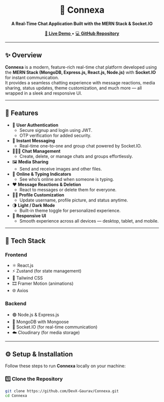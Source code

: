 <h1 align="center">💬 Connexa</h1>

<p align="center">
  <b>A Real-Time Chat Application Built with the MERN Stack & Socket.IO</b>
</p>

<p align="center">
  <a href="https://connexa-two.vercel.app/" target="_blank">
    🔗 <b>Live Demo</b>
  </a> •
  <a href="https://github.com/DevX-Gaurav/Connexa" target="_blank">
    💻 <b>GitHub Repository</b>
  </a>
</p>

---

## ✨ Overview

**Connexa** is a modern, feature-rich real-time chat platform developed using the **MERN Stack (MongoDB, Express.js, React.js, Node.js)** with **Socket.IO** for instant communication.  
It provides a seamless chatting experience with message reactions, media sharing, status updates, theme customization, and much more — all wrapped in a sleek and responsive UI.

---

## 🚀 Features

- 🔐 **User Authentication**
  - Secure signup and login using JWT.
  - OTP verification for added security.
- 💬 **Instant Messaging**
  - Real-time one-to-one and group chat powered by Socket.IO.
- 🧑‍🤝‍🧑 **Chat Management**
  - Create, delete, or manage chats and groups effortlessly.
- 🖼️ **Media Sharing**
  - Send and receive images and other files.
- 👀 **Online & Typing Indicators**
  - See who’s online and when someone is typing.
- ❤️ **Message Reactions & Deletion**
  - React to messages or delete them for everyone.
- 🧑‍💼 **Profile Customization**
  - Update username, profile picture, and status anytime.
- 🌗 **Light / Dark Mode**
  - Built-in theme toggle for personalized experience.
- 📱 **Responsive UI**
  - Smooth experience across all devices — desktop, tablet, and mobile.

---

## 🧠 Tech Stack

### **Frontend**
- ⚛️ React.js  
- ⚡ Zustand (for state management)  
- 💅 Tailwind CSS  
- 🎞️ Framer Motion (animations)  
- 🌐 Axios  

### **Backend**
- 🟢 Node.js & Express.js  
- 💾 MongoDB with Mongoose  
- 🔌 Socket.IO (for real-time communication)  
- ☁️ Cloudinary (for media storage)

---

## ⚙️ Setup & Installation

Follow these steps to run **Connexa** locally on your machine:

### 1️⃣ Clone the Repository
```bash
git clone https://github.com/DevX-Gaurav/Connexa.git
cd Connexa
